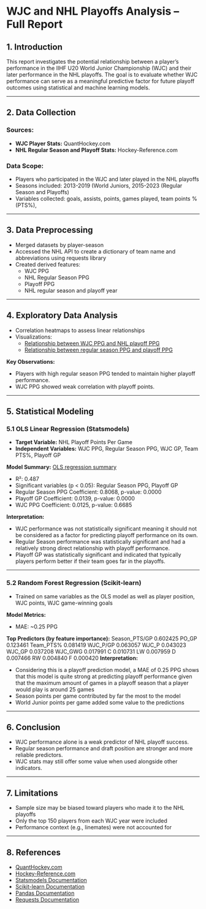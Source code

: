 # WJC and NHL Playoffs Analysis – Full Report

## 1. Introduction

This report investigates the potential relationship between a player’s performance in the IIHF U20 World Junior Championship (WJC) and their later performance in the NHL playoffs. The goal is to evaluate whether WJC performance can serve as a meaningful predictive factor for future playoff outcomes using statistical and machine learning models.

---

## 2. Data Collection

### Sources:
- **WJC Player Stats:** QuantHockey.com  
- **NHL Regular Season and Playoff Stats:** Hockey-Reference.com

### Data Scope:
- Players who participated in the WJC and later played in the NHL playoffs
- Seasons included: 2013-2019 (World Juniors, 2015-2023 (Regular Season and Playoffs)
- Variables collected: goals, assists, points, games played, team points % (PTS%), 

---

## 3. Data Preprocessing

- Merged datasets by player-season
- Accessed the NHL API to create a dictionary of team name and abbreviations using requests library
- Created derived features:
  - WJC PPG
  - NHL Regular Season PPG
  - Playoff PPG
  - NHL regular season and playoff year


---

## 4. Exploratory Data Analysis 

- Correlation heatmaps to assess linear relationships
- Visualizations:
  - [Relationship between WJC PPG and NHL playoff PPG](https://github.com/rswitz0309/wjc-to-playoffs/blob/main/visuals%3A/wjc_po.png)
  - [Relationship between regular season PPG and playoff PPG](https://github.com/rswitz0309/wjc-to-playoffs/blob/main/visuals%3A/season_po.png)

**Key Observations:**
- Players with high regular season PPG tended to maintain higher playoff performance.
- WJC PPG showed weak correlation with playoff points.
  

---

## 5. Statistical Modeling

### 5.1 OLS Linear Regression (Statsmodels)

- **Target Variable:** NHL Playoff Points Per Game
- **Independent Variables:** WJC PPG, Regular Season PPG, WJC GP, Team PTS%, Playoff GP

**Model Summary:**
[OLS regression summary](https://github.com/rswitz0309/wjc-to-playoffs/blob/main/visuals%3A/ols_regression_summary.pdf)
- R²: 0.487
- Significant variables (p < 0.05): Regular Season PPG, Playoff GP
- Regular Season PPG Coefficient: 0.8068, p-value: 0.0000
- Playoff GP Coefficient: 0.0139, p-value: 0.0000
- WJC PPG Coefficient: 0.0125, p-value: 0.6685

**Interpretation:**
- WJC performance was not statistically significant meaning it should not be considered as a factor for predicting playoff performance on its own.
- Regular Season performance was statistically significant and had a relatively strong direct relationship with playoff performance.
- Playoff GP was statistically significant and indicated that typically players perform better if their team goes far in the playoffs.

---

### 5.2 Random Forest Regression (Scikit-learn)

- Trained on same variables as the OLS model as well as player position, WJC points, WJC game-winning goals

**Model Metrics:**
- MAE: ~0.25 PPG

**Top Predictors (by feature importance):**
Season_PTS/GP    0.602425
PO_GP            0.123461
Team_PTS%        0.081419
WJC_P/GP         0.063057
WJC_P            0.043023
WJC_GP           0.037208
WJC_GWG          0.017991
C                0.010731
LW               0.007959
D                0.007466
RW               0.004840
F                0.000420
**Interpretation:**
- Considering this is a playoff prediction model, a MAE of 0.25 PPG shows that this model is quite strong at predicting playoff performance given that the maximum amount of games in a playoff season that a player would play is around 25 games
- Season points per game contributed by far the most to the model
- World Junior points per game added some value to the predictions

---

## 6. Conclusion

- WJC performance alone is a weak predictor of NHL playoff success.
- Regular season performance and draft position are stronger and more reliable predictors.
- WJC stats may still offer some value when used alongside other indicators.

---

## 7. Limitations

- Sample size may be biased toward players who made it to the NHL playoffs
- Only the top 150 players from each WJC year were included 
- Performance context (e.g., linemates) were not accounted for


---

## 8. References

- [QuantHockey.com](https://www.quanthockey.com/)
- [Hockey-Reference.com](https://www.hockey-reference.com/)
- [Statsmodels Documentation](https://www.statsmodels.org/)
- [Scikit-learn Documentation](https://scikit-learn.org/)
- [Pandas Documentation](https://pandas.pydata.org/docs/)
- [Requests Documentation](https://requests.readthedocs.io/en/latest/)



